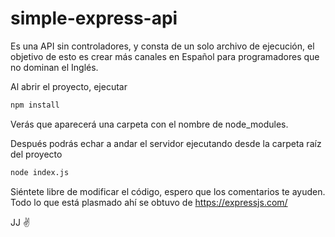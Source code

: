 # simple-express-api
Es una API sin controladores, y consta de un solo archivo de ejecución, el objetivo de esto es crear más canales en Español para programadores que no dominan el Inglés.

Al abrir el proyecto, ejecutar 

```bash
npm install
```

Verás que aparecerá una carpeta con el nombre de node_modules.

Después podrás echar a andar el servidor ejecutando desde la carpeta raíz del proyecto

```bash
node index.js
```

Siéntete libre de modificar el código, espero que los comentarios te ayuden. Todo lo que está plasmado ahí se obtuvo de https://expressjs.com/ 

JJ ✌️
